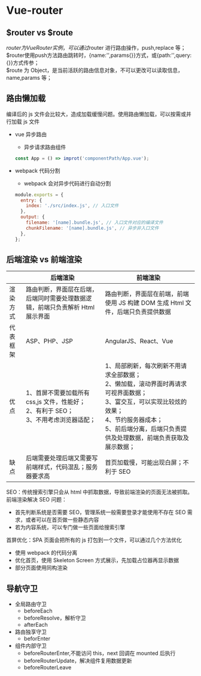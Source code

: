<!--
 * @Author: your name
 * @Date: 2020-03-17 09:32:20
 * @LastEditTime: 2020-03-25 14:02:04
 * @LastEditors: Please set LastEditors
 * @Description: In User Settings Edit
 * @FilePath: \vue-note\Vue\Vue-router.md
 -->

# Vue-router

## $router vs $route

$router为VueRouter实例，可以通过$router 进行路由操作，push,replace 等；<br/>
$router使用push方法路由跳转时，{name:'',params{}}方式，或{path:'',query:{}}方式传参；<br/>
$route 为 Object，是当前活跃的路由信息对象，不可以更改可以读取信息，name,params 等；

## 路由懒加载

编译后的 js 文件会比较大，造成加载缓慢问题。使用路由懒加载，可以按需或并行加载 js 文件

- vue 异步路由

  - 异步请求路由组件<br/>

  ```javascript
  const App = () => improt('componentPath/App.vue');
  ```

- webpack 代码分割

  - webpack 会对异步代码进行自动分割

  ```javascript
  module.exports = {
    entry: {
      index: './src/index.js', // 入口文件
    },
    output: {
      filename: '[name].bundle.js', // 入口文件对应的编译文件
      chunkFilename: '[name].bundle.js', // 异步非入口文件
    },
  };
  ```

## 后端渲染 vs 前端渲染

|          | 后端渲染                                                                                    | 前端渲染                                                                                                                                                                                                                  |
| -------- | ------------------------------------------------------------------------------------------- | ------------------------------------------------------------------------------------------------------------------------------------------------------------------------------------------------------------------------- |
| 渲染方式 | 路由判断，界面层在后端，后端同时需要处理数据逻辑，前端只负责解析 Html 展示界面              | 路由判断，界面层在前端，前端使用 JS 构建 DOM 生成 Html 文件，后端只负责提供数据                                                                                                                                           |
| 代表框架 | ASP、PHP、JSP                                                                               | AngularJS、React、Vue                                                                                                                                                                                                     |
| 优点     | 1、首屏不需要加载所有 css,js 文件，性能好；<br/>2、有利于 SEO；<br/>3、不用考虑浏览器适配； | 1、局部刷新，每次刷新不用请求全部数据；<br/>2、懒加载，滚动界面时再请求可视界面数据；<br/>3、富交互，可以实现比较炫的效果；<br/>4、节约服务器成本；<br/>5、前后端分离，后端只负责提供及处理数据，前端负责获取及展示数据； |
| 缺点     | 后端需要处理后端又需要写前端样式，代码混乱；服务器要求高                                    | 首页加载慢，可能出现白屏；不利于 SEO                                                                                                                                                                                      |

SEO：传统搜索引擎只会从 html 中抓取数据，导致前端渲染的页面无法被抓取。前端渲染解决 SEO 问题：

- 首先判断系统是否需要 SEO，管理系统一般需要登录才能使用不存在 SEO 需求，或者可以在首页做一些静态内容
- 若为内容系统，可以专门做一些页面给搜索引擎<br/>

首屏优化：SPA 页面会把所有的 js 打包到一个文件，可以通过几个方法优化

- 使用 webpack 的代码分离
- 优化首页，使用 Skeleton Screen 方式展示，先加载占位器再显示数据
- 部分页面使用同构渲染

## 导航守卫

- 全局路由守卫
  - beforeEach
  - beforeResolve，解析守卫
  - afterEach
- 路由独享守卫
  - beforEnter
- 组件内部守卫
  - beforeRouterEnter,不能访问 this，next 回调在 mounted 后执行
  - beforeRouterUpdate，解决组件复用数据更新
  - beforeRouterLeave
